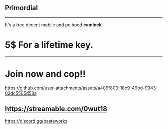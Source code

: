 ## Primordial
-------------------------
It's a free decent mobile and pc hood **camlock**.
# 5$ For a lifetime key.
-------------------------
# Join now and cop!!



https://github.com/user-attachments/assets/a409f803-18c9-49bd-9943-02dc5505d58a


https://streamable.com/0wut18
-------------------------
https://discord.gg/pasteworks
